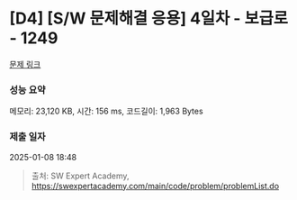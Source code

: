 # [D4] [S/W 문제해결 응용] 4일차 - 보급로 - 1249 

[문제 링크](https://swexpertacademy.com/main/code/problem/problemDetail.do?contestProbId=AV15QRX6APsCFAYD) 

### 성능 요약

메모리: 23,120 KB, 시간: 156 ms, 코드길이: 1,963 Bytes

### 제출 일자

2025-01-08 18:48



> 출처: SW Expert Academy, https://swexpertacademy.com/main/code/problem/problemList.do